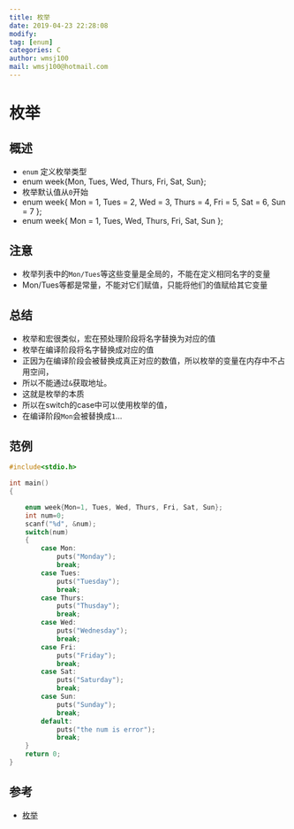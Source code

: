 ```yaml
---
title: 枚举
date: 2019-04-23 22:28:08	
modify: 
tag: [enum]
categories: C 
author: wmsj100
mail: wmsj100@hotmail.com
---
```


# 枚举

## 概述
- `enum` 定义枚举类型
- enum week{Mon, Tues, Wed, Thurs, Fri, Sat, Sun};
- 枚举默认值从`0`开始
- enum week{ Mon = 1, Tues = 2, Wed = 3, Thurs = 4, Fri = 5, Sat = 6, Sun = 7 };
- enum week{ Mon = 1, Tues, Wed, Thurs, Fri, Sat, Sun };

## 注意
- 枚举列表中的`Mon/Tues`等这些变量是全局的，不能在定义相同名字的变量
- Mon/Tues等都是常量，不能对它们赋值，只能将他们的值赋给其它变量

## 总结
- 枚举和宏很类似，宏在预处理阶段将名字替换为对应的值
- 枚举在编译阶段将名字替换成对应的值
- 正因为在编译阶段会被替换成真正对应的数值，所以枚举的变量在内存中不占用空间，
- 所以不能通过`&`获取地址。
- 这就是枚举的本质
- 所以在switch的case中可以使用枚举的值，
- 在编译阶段`Mon`会被替换成`1`...

## 范例
```c
#include<stdio.h>

int main()
{

    enum week{Mon=1, Tues, Wed, Thurs, Fri, Sat, Sun};
    int num=0;
    scanf("%d", &num);
    switch(num)
    {
        case Mon:
            puts("Monday");
            break;
        case Tues:
            puts("Tuesday");
            break;
        case Thurs:
            puts("Thusday");
            break;
        case Wed:
            puts("Wednesday");
            break;
        case Fri:
            puts("Friday");
            break;
        case Sat:
            puts("Saturday");
            break;
        case Sun:
            puts("Sunday");
            break;
        default:
            puts("the num is error");
            break;
    }
    return 0;
}
```

## 参考
- [枚举](http://c.biancheng.net/cpp/html/99.html)
